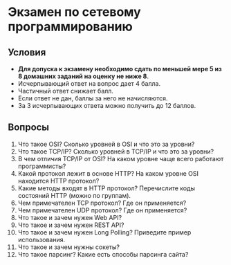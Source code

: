 ﻿# Экзамен по сетевому программированию
## Условия
* **Для допуска к экзамену необходимо сдать по меньшей мере 5 из 8 домашних заданий на оценку не ниже 8**.
* Исчерпывающий ответ на вопрос дает 4 балла.
* Частичный ответ снижает балл.
* Если ответ не дан, баллы за него не начисляются.
* За 3 исчерпывающих ответа можно получить до 12 баллов.

## Вопросы
1. Что такое OSI? Сколько уровней в OSI и что это за уровни?
2. Что такое TCP/IP? Сколько уровней в TCP/IP и что это за уровни?
3. В чем отличия TCP/IP от OSI? На каком уровне чаще всего работают программисты?
4. Какой протокол лежит в основе HTTP? На каком уровне OSI находится HTTP протокол?
5. Какие методы входят в HTTP протокол? Перечислите коды состояний HTTP (можно по группам).
6. Чем примечателен TCP протокол? Где он применяется?
7. Чем примечателен UDP протокол? Где он применяется?
8. Что такое и зачем нужен Web API?
9. Что такое и зачем нужен REST API?
10. Что такое и зачем нужен Long Polling? Приведите пример использования.
11. Что такое и зачем нужны сокеты?
12. Что такое парсинг? Какие есть способы парсинга сайта?
